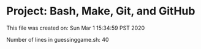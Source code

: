 # Project: Bash, Make, Git, and GitHub 

This file was created on: Sun Mar  1 15:34:59 PST 2020

Number of lines in guessinggame.sh: 40

